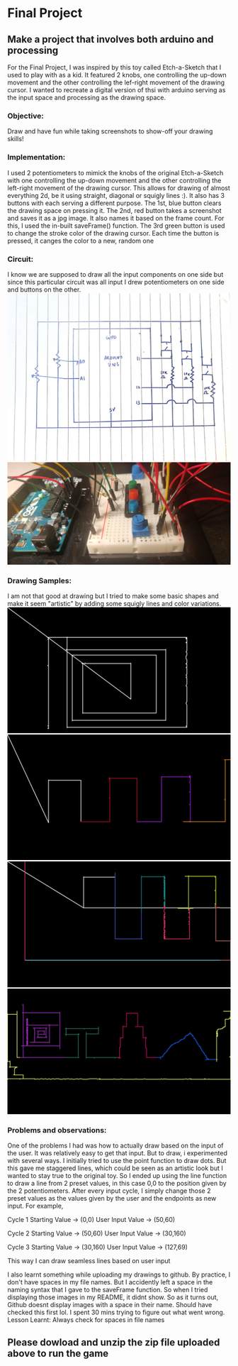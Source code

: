 # Final Project
## Make a project that involves both arduino and processing

For the Final Project, I was inspired by this toy called Etch-a-Sketch that I used to play with as a kid. It featured 2 knobs, one controlling the up-down movement and the other controlling the lef-right movement of the drawing cursor. I wanted to recreate a digital version of thsi with arduino serving as the input space and processing as the drawing space. 


### Objective:
Draw and have fun while taking screenshots to show-off your drawing skills!


### Implementation:
I used 2 potentiometers to mimick the knobs of the original Etch-a-Sketch with one controlling the up-down movement and the other controlling the left-right movement of the drawing cursor. This allows for drawing of almost everything 2d, be it using straight, diagonal or squigly lines :). It also has 3 buttons with each serving a different purpose. The 1st, blue button clears the drawing space on pressing it. The 2nd, red button takes a screenshot and saves it as a jpg image. It also names it based on the frame count. For this, I used the in-built saveFrame() function. The 3rd green button is used to change the stroke color of the drawing cursor. Each time the button is pressed, it canges the color to a new, random one

### Circuit:
I know we are supposed to draw all the input components on one side but since this particular circuit was all input I drew potentiometers on one side and buttons on the other.
![](Circuit.jpg)
![](Final_Circuit.jpg)

### Drawing Samples:
I am not that good at drawing but I tried to make some basic shapes and make it seem "artistic" by adding some squigly lines and color variations. 
![](SS-4577.jpg)
![](SS-5930.jpg)
![](SS-12057.jpg)
![](SS-34767.jpg)

### Problems and observations:
One of the problems I had was how to actually draw based on the input of the user. It was relatively easy to get that input. But to draw, i experimented with several ways. I initially tried to use the point function to draw dots. But this gave me staggered lines, which could be seen as an artistic look but I wanted to stay true to the original toy. So I ended up using the line function to draw a line from 2 preset values, in this case 0,0 to the position given by the 2 potentiometers. After every input cycle, I simply change those 2 preset values as the values given by the user and the endpoints as new input.
For example,


Cycle 1
Starting Value -> (0,0)
User Input Value -> (50,60)

Cycle 2
Starting Value -> (50,60)
User Input Value -> (30,160)

Cycle 3
Starting Value -> (30,160)
User Input Value -> (127,69)

This way I can draw seamless lines based on user input

I also learnt something while uploading my drawings to github. By practice, I don't have spaces in my file names. But I accidently left a space in the naming syntax that I gave to the saveFrame function. So when I tried displaying those images in my README, it didnt show. So as it turns out, Github doesnt display images with a space in their name. Should have checked this first lol. I spent 30 mins trying to figure out what went wrong.
Lesson Learnt: Always check for spaces in file names


## Please dowload and unzip the zip file uploaded above to run the game
